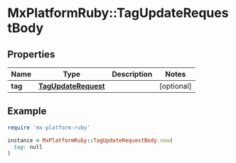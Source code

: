 # MxPlatformRuby::TagUpdateRequestBody

## Properties

| Name | Type | Description | Notes |
| ---- | ---- | ----------- | ----- |
| **tag** | [**TagUpdateRequest**](TagUpdateRequest.md) |  | [optional] |

## Example

```ruby
require 'mx-platform-ruby'

instance = MxPlatformRuby::TagUpdateRequestBody.new(
  tag: null
)
```

